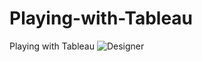# Playing-with-Tableau
Playing with Tableau
![Designer](https://github.com/user-attachments/assets/7616defd-8119-41e7-b012-b1499794035a)
